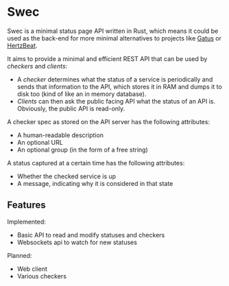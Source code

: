 # Swec

Swec is a minimal status page API written in Rust, which means it could be used as the back-end for more minimal alternatives to projects like [Gatus](https://github.com/TwiN/gatus) or [HertzBeat](https://github.com/dromara/hertzbeat).

It aims to provide a minimal and efficient REST API that can be used by *checkers* and *clients*:
- A *checker* determines what the status of a service is periodically and sends that information to the API, which stores it in RAM and dumps it to disk too (kind of like an in memory database).
- *Clients* can then ask the public facing API what the status of an API is. Obviously, the public API is read-only.

A checker spec as stored on the API server has the following attributes:
- A human-readable description
- An optional URL
- An optional group (in the form of a free string)

A status captured at a certain time has the following attributes:
- Whether the checked service is up
- A message, indicating why it is considered in that state

## Features

Implemented:
- Basic API to read and modify statuses and checkers
- Websockets api to watch for new statuses

Planned:
- Web client
- Various checkers
